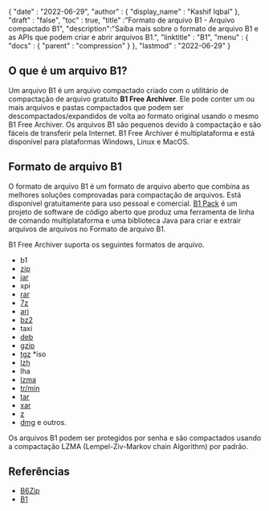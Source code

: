 {
  "date" : "2022-06-29",
  "author" : {
    "display_name" : "Kashif Iqbal"
},
  "draft" : "false",
  "toc" : true,
  "title" :"Formato de arquivo B1 - Arquivo compactado B1",
  "description":"Saiba mais sobre o formato de arquivo B1 e as APIs que podem criar e abrir arquivos B1.",
  "linktitle" : "B1",
  "menu" : {
    "docs" : {
      "parent" : "compression"
}
},
  "lastmod" : "2022-06-29"
}

## O que é um arquivo B1?

Um arquivo B1 é um arquivo compactado criado com o utilitário de compactação de arquivo gratuito **B1 Free Archiver**. Ele pode conter um ou mais arquivos e pastas compactados que podem ser descompactados/expandidos de volta ao formato original usando o mesmo B1 Free Archiver. Os arquivos B1 são pequenos devido à compactação e são fáceis de transferir pela Internet. B1 Free Archiver é multiplataforma e está disponível para plataformas Windows, Linux e MacOS.

## Formato de arquivo B1

O formato de arquivo B1 é um formato de arquivo aberto que combina as melhores soluções comprovadas para compactação de arquivos. Está disponível gratuitamente para uso pessoal e comercial. [B1 Pack](https://github.com/b1-pack/b1-pack) é um projeto de software de código aberto que produz uma ferramenta de linha de comando multiplataforma e uma biblioteca Java para criar e extrair arquivos de arquivos no Formato de arquivo B1.

B1 Free Archiver suporta os seguintes formatos de arquivo.

* b1
* [zip](/pt/compression/zip/)
* [jar](/pt/programming/jar/)
* xpi
* [rar](/pt/compression/rar/)
* [7z](/pt/compression/7z/)
* [arj](/pt/compression/arj/)
* [bz2](/pt/compression/bz2/)
* taxi
* [deb](/pt/compression/deb/)
* [gzip](/pt/compression/gzip/)
* [tgz](/pt/compression/tgz/)
*iso
* [lzh](/pt/compression/lzh/)
* lha
* [lzma](/pt/compression/lzma/)
* [tr/min](/pt/compression/tr/min/)
* [tar](/pt/compression/tar/)
* [xar](/pt/compression/xar/)
* [z](/pt/compression/z/)
* [dmg](/pt/compression/dmg/) e outros.

Os arquivos B1 podem ser protegidos por senha e são compactados usando a compactação LZMA (Lempel-Ziv-Markov chain Algorithm) por padrão.

## Referências

* [B6Zip](http://b6zip.com)
* [B1](https://b1.org/)

